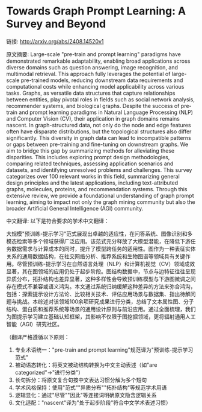 # Towards Graph Prompt Learning: A Survey and Beyond

链接: http://arxiv.org/abs/2408.14520v1

原文摘要:
Large-scale "pre-train and prompt learning" paradigms have demonstrated
remarkable adaptability, enabling broad applications across diverse domains
such as question answering, image recognition, and multimodal retrieval. This
approach fully leverages the potential of large-scale pre-trained models,
reducing downstream data requirements and computational costs while enhancing
model applicability across various tasks. Graphs, as versatile data structures
that capture relationships between entities, play pivotal roles in fields such
as social network analysis, recommender systems, and biological graphs. Despite
the success of pre-train and prompt learning paradigms in Natural Language
Processing (NLP) and Computer Vision (CV), their application in graph domains
remains nascent. In graph-structured data, not only do the node and edge
features often have disparate distributions, but the topological structures
also differ significantly. This diversity in graph data can lead to
incompatible patterns or gaps between pre-training and fine-tuning on
downstream graphs. We aim to bridge this gap by summarizing methods for
alleviating these disparities. This includes exploring prompt design
methodologies, comparing related techniques, assessing application scenarios
and datasets, and identifying unresolved problems and challenges. This survey
categorizes over 100 relevant works in this field, summarizing general design
principles and the latest applications, including text-attributed graphs,
molecules, proteins, and recommendation systems. Through this extensive review,
we provide a foundational understanding of graph prompt learning, aiming to
impact not only the graph mining community but also the broader Artificial
General Intelligence (AGI) community.

中文翻译:
以下是符合要求的学术中文翻译：

大规模"预训练-提示学习"范式展现出卓越的适应性，在问答系统、图像识别和多模态检索等多个领域获得广泛应用。该范式充分释放了大模型潜能，在降低下游任务数据需求与计算成本的同时，提升了模型跨任务的适用性。图作为一种表征实体关系的通用数据结构，在社交网络分析、推荐系统和生物图谱等领域具有关键作用。尽管预训练-提示学习在自然语言处理（NLP）和计算机视觉（CV）领域成效显著，其在图领域的应用仍处于起步阶段。图结构数据中，节点与边特征往往呈现异质分布，拓扑结构也差异显著，这种多样性会导致预训练模型与下游图微调之间存在模式不兼容或语义鸿沟。本文通过系统归纳缓解这种差异的方法来弥合鸿沟，包括：探索提示设计方法论、比较相关技术、评估应用场景与数据集、指出待解问题与挑战。本综述对该领域100余项研究成果进行分类，总结了文本属性图、分子结构、蛋白质和推荐系统等场景的通用设计原则与前沿应用。通过全面梳理，我们为图提示学习建立基础认知框架，其影响不仅限于图挖掘领域，更将辐射通用人工智能（AGI）研究社区。

（翻译严格遵循以下原则：
1. 专业术语统一："pre-train and prompt learning"规范译为"预训练-提示学习范式"
2. 被动语态转化：将英文被动结构转换为中文主动表述（如"are categorized"→"进行分类"）
3. 长句拆分：将原文复合句按中文表达习惯分解为多个短句
4. 学术风格保持：使用"范式""异质分布""拓扑结构"等规范学术用语
5. 逻辑显化：通过"尽管""因此"等连接词明确原文隐含逻辑关系
6. 文化适配："nascent"译为"处于起步阶段"符合中文学术表述习惯）
